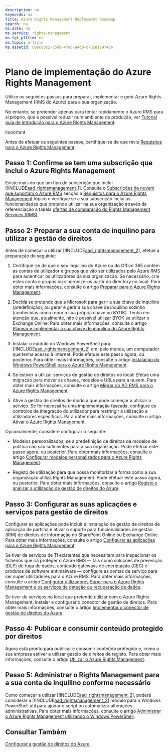 ```yaml
---
description: na
keywords: na
title: Azure Rights Management Deployment Roadmap
search: na
ms.date: na
ms.service: rights-management
ms.tgt_pltfrm: na
ms.topic: article
ms.assetid: 086600c2-c5d8-47ec-a4c0-c782e1797486
---
```

# Plano de implementa&#231;&#227;o do Azure Rights Management
Utilize os seguintes passos para preparar, implementar e gerir Azure Rights Management (RMS do Azure) para a sua organização.

No entanto, se pretender apenas para tentar rapidamente o Azure RMS para si próprio, que é possível reduzir num ambiente de produção, ver [Tutorial guia de introdução para o Azure Rights Management](../Topic/Quick_Start_Tutorial_for_Azure_Rights_Management.md).

> [!IMPORTANT]
> Antes de efetuar os seguintes passos, certifique-se de que reviu [Requisitos para o Azure Rights Management](../Topic/Requirements_for_Azure_Rights_Management.md).

## Passo 1: Confirme se tem uma subscrição que inclui o Azure Rights Management
Existe mais do que um tipo de subscrição que inclui [!INCLUDE[aad_rightsmanagement_1](../Token/aad_rightsmanagement_1_md.md)]. Consulte o [Subscrições de nuvem que suportam o Azure RMS](../Topic/Requirements_for_Azure_Rights_Management.md#BKMK_SupportedSubscriptions) secção a [Requisitos para o Azure Rights Management](../Topic/Requirements_for_Azure_Rights_Management.md) tópico e verifique se a sua subscrição inclui as funcionalidades que pretende utilizar na sua organização através da referenciação a tabela [ofertas de comparação do Rights Management Services (RMS)](https://technet.microsoft.com/dn858608).

## Passo 2: Preparar a sua conta de inquilino para utilizar a gestão de direitos
Antes de começar a utilizar [!INCLUDE[aad_rightsmanagement_2](../Token/aad_rightsmanagement_2_md.md)], efetue a preparação do seguinte:

1.  Certifique-se de que o seu inquilino do Azure ou do Office 365 contém as contas de utilizador e grupos que vão ser utilizados pelo Azure RMS para autenticar os utilizadores da sua organização. Se necessário, crie estes conta e grupos ou sincronize-os partir do directory no local. Para obter mais informações, consulte o artigo [Preparar para o Azure Rights Management](../Topic/Preparing_for_Azure_Rights_Management.md).

2.  Decida se pretende que a Microsoft para gerir a sua chave de inquilino (predefinição), ou gerar e gerir a sua chave de inquilino sozinho (conhecidas como repor a sua própria chave ou BYOK). Tenha em atenção que, atualmente, não é possível utilizar BYOK se utilizar o Exchange Online. Para obter mais informações, consulte o artigo [Planear e implementar a sua chave de inquilino do Azure Rights Management](../Topic/Planning_and_Implementing_Your_Azure_Rights_Management_Tenant_Key.md).

3.  Instalar o módulo do Windows PowerShell para [!INCLUDE[aad_rightsmanagement_2](../Token/aad_rightsmanagement_2_md.md)] em, pelo menos, um computador que tenha acesso à Internet. Pode efetuar este passo agora, ou posterior. Para obter mais informações, consulte o artigo [Instalação do Windows PowerShell para o Azure Rights Management](../Topic/Installing_Windows_PowerShell_for_Azure_Rights_Management.md).

4.  Se estiver a utilizar serviços de gestão de direitos no local: Efetue uma migração para mover as chaves, modelos e URLs para a nuvem. Para obter mais informações, consulte o artigo [Migrar do AD RMS para o Azure Rights Management](../Topic/Migrating_from_AD_RMS_to_Azure_Rights_Management.md).

5.  Ative a gestão de direitos de modo a que pode começar a utilizar o serviço. Se for necessária uma implementação faseada, configure os controlos de integração do utilizador para restringir a utilização a utilizadores específicos. Para obter mais informações, consulte o artigo [Ativar o Azure Rights Management](../Topic/Activating_Azure_Rights_Management.md).

Opcionalmente, considere configurar o seguinte:

-   Modelos personalizados, se a predefinição de direitos de modelos de política não são suficientes para a sua organização. Pode efetuar este passo agora, ou posterior. Para obter mais informações, consulte o artigo [Configurar modelos personalizados para o Azure Rights Management](../Topic/Configuring_Custom_Templates_for_Azure_Rights_Management.md).

-   Registo de utilização para que possa monitorizar a forma como a sua organização utiliza Rights Management. Pode efetuar este passo agora, ou posterior. Para obter mais informações, consulte o artigo [Registo e analisar a utilização de gestão de direitos do Azure](../Topic/Logging_and_Analyzing_Azure_Rights_Management_Usage.md).

## Passo 3: Configurar as suas aplicações e serviços para gestão de direitos
Configurar as aplicações pode incluir a instalação de gestão de direitos de aplicação de partilha e ativar o suporte para funcionalidades de gestão (IRM) de direitos de informação no SharePoint Online ou Exchange Online. Para obter mais informações, consulte o artigo [Configurar as aplicações para o Azure Rights Management](../Topic/Configuring_Applications_for_Azure_Rights_Management.md).

Se tiver de serviços de TI existentes que necessitam para inspecionar os ficheiros que irá proteger o Azure RMS — tais como soluções de prevenção (DLP) de fuga de dados, conteúdo gateways de encriptação (CEG) e produtos de software antimalware — configure as contas de serviço para ser super utilizadores para o Azure RMS. Para obter mais informações, consulte o artigo [Configurar utilizadores Super para o Azure Rights Management e os serviços de deteção ou recuperação de dados](../Topic/Configuring_Super_Users_for_Azure_Rights_Management_and_Discovery_Services_or_Data_Recovery.md).

Se tiver de serviços no local que pretende utilizar com o Azure Rights Management, instalar e configurar o conector de gestão de direitos. Para obter mais informações, consulte o artigo [Implementar o conector de gestão de direitos do Azure](../Topic/Deploying_the_Azure_Rights_Management_Connector.md).

## Passo 4: Publicar e consumir conteúdo protegido por direitos
Agora está pronto para publicar e consumir conteúdo protegido e, como a sua empresa estiver a utilizar gestão de direitos de registo. Para obter mais informações, consulte o artigo [Utilizar o Azure Rights Management](../Topic/Using_Azure_Rights_Management.md).

## Passo 5: Administrar o Rights Management para a sua conta de inquilino conforme necessário
Como começar a utilizar [!INCLUDE[aad_rightsmanagement_2](../Token/aad_rightsmanagement_2_md.md)], poderá considerar a [!INCLUDE[aad_rightsmanagement_2](../Token/aad_rightsmanagement_2_md.md)] módulo para o Windows PowerShell útil para ajudar o script ou automatizar alterações administrativas. Para obter mais informações, consulte o artigo [Administrar o Azure Rights Management utilizando o Windows PowerShell](../Topic/Administering_Azure_Rights_Management_by_Using_Windows_PowerShell.md).

## Consultar Também
[Configurar a gestão de direitos do Azure](../Topic/Configuring_Azure_Rights_Management.md)

